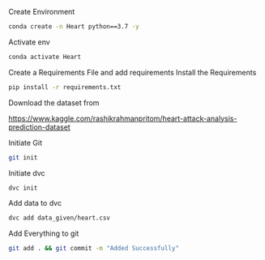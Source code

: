 Create Environment

```bash
conda create -n Heart python==3.7 -y
```

Activate env
```bash
conda activate Heart
```
Create a Requirements File and add requirements
Install the Requirements
```bash
pip install -r requirements.txt
```

Download the dataset from

https://www.kaggle.com/rashikrahmanpritom/heart-attack-analysis-prediction-dataset

Initiate Git
```bash
git init
```
Initiate dvc
```bash
dvc init
```

Add data to dvc
```bash
dvc add data_given/heart.csv
```

Add Everything to git

```bash
git add . && git commit -m "Added Successfully"
```
